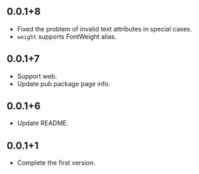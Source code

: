 ## 0.0.1+8

* Fixed the problem of invalid text attributes in special cases.
* `weight` supports FontWeight alias.

## 0.0.1+7

* Support web.
* Update pub package page info.

## 0.0.1+6

* Update README.

## 0.0.1+1

* Complete the first version.
